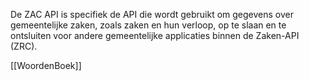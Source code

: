 De ZAC API is specifiek de API die wordt gebruikt om gegevens over gemeentelijke zaken, zoals zaken en hun verloop, op te slaan en te ontsluiten voor andere gemeentelijke applicaties binnen de Zaken-API (ZRC).

[[WoordenBoek]]